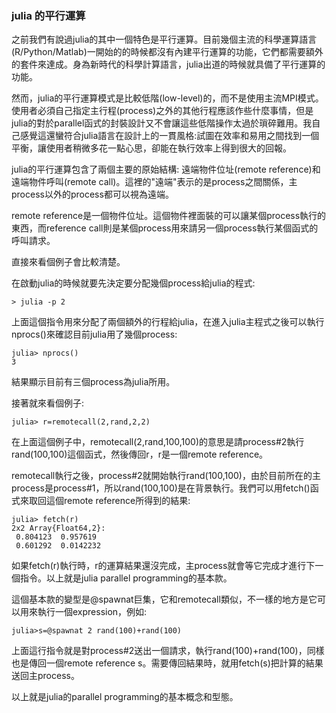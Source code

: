 ### julia 的平行運算

之前我們有說過julia的其中一個特色是平行運算。目前幾個主流的科學運算語言(R/Python/Matlab)一開始的的時候都沒有內建平行運算的功能，它們都需要額外的套件來達成。身為新時代的科學計算語言，julia出道的時候就具備了平行運算的功能。

然而，julia的平行運算模式是比較低階(low-level)的，而不是使用主流MPI模式。使用者必須自己指定主行程(process)之外的其他行程應該作些什麼事情，但是julia的對於parallel函式的封裝設計又不會讓這些低階操作太過於瑣碎難用。我自己感覺這還蠻符合julia語言在設計上的一貫風格:試圖在效率和易用之間找到一個平衡，讓使用者稍微多花一點心思，卻能在執行效率上得到很大的回報。

julia的平行運算包含了兩個主要的原始結構: 遠端物件位址(remote reference)和遠端物件呼叫(remote call)。這裡的"遠端"表示的是process之間關係，主process以外的process都可以視為遠端。

remote reference是一個物件位址。這個物件裡面裝的可以讓某個process執行的東西，而reference call則是某個process用來請另一個process執行某個函式的呼叫請求。

直接來看個例子會比較清楚。

在啟動julia的時候就要先決定要分配幾個process給julia的程式:

```
> julia -p 2
```

上面這個指令用來分配了兩個額外的行程給julia，在進入julia主程式之後可以執行nprocs()來確認目前julia用了幾個process:

```
julia> nprocs()
3
```

結果顯示目前有三個process為julia所用。

接著就來看個例子:

```
julia> r=remotecall(2,rand,2,2)
```
在上面這個例子中，remotecall(2,rand,100,100)的意思是請process#2執行rand(100,100)這個函式，然後傳回r，r是一個remote reference。

remotecall執行之後，process#2就開始執行rand(100,100)，由於目前所在的主process是process#1，所以rand(100,100)是在背景執行。我們可以用fetch()函式來取回這個remote reference所得到的結果:


```
julia> fetch(r)
2x2 Array{Float64,2}:
 0.804123  0.957619 
 0.601292  0.0142232
```

如果fetch(r)執行時，r的運算結果還沒完成，主process就會等它完成才進行下一個指令。以上就是julia parallel programming的基本款。

這個基本款的變型是@spawnat巨集，它和remotecall類似，不一樣的地方是它可以用來執行一個expression，例如:

```
julia>s=@spawnat 2 rand(100)+rand(100)

```
上面這行指令就是對process#2送出一個請求，執行rand(100)+rand(100)，同樣也是傳回一個remote reference s。需要傳回結果時，就用fetch(s)把計算的結果送回主process。

以上就是julia的parallel programming的基本概念和型態。
